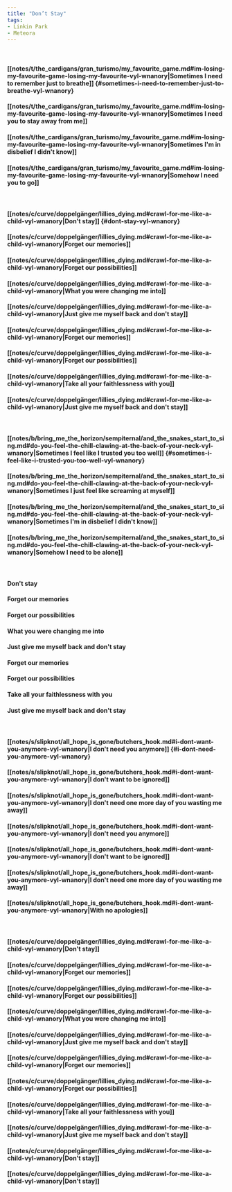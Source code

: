 ```yaml
---
title: "Don’t Stay"
tags:
- Linkin Park
- Meteora
---
```

&nbsp;
#### [[notes/t/the_cardigans/gran_turismo/my_favourite_game.md#im-losing-my-favourite-game-losing-my-favourite-vyl-wnanory|Sometimes I need to remember just to breathe]] {#sometimes-i-need-to-remember-just-to-breathe-vyl-wnanory}
#### [[notes/t/the_cardigans/gran_turismo/my_favourite_game.md#im-losing-my-favourite-game-losing-my-favourite-vyl-wnanory|Sometimes I need you to stay away from me]]
#### [[notes/t/the_cardigans/gran_turismo/my_favourite_game.md#im-losing-my-favourite-game-losing-my-favourite-vyl-wnanory|Sometimes I'm in disbelief I didn't know]]
#### [[notes/t/the_cardigans/gran_turismo/my_favourite_game.md#im-losing-my-favourite-game-losing-my-favourite-vyl-wnanory|Somehow I need you to go]]
&nbsp;
#### [[notes/c/curve/doppelgänger/lillies_dying.md#crawl-for-me-like-a-child-vyl-wnanory|Don't stay]] {#dont-stay-vyl-wnanory}
#### [[notes/c/curve/doppelgänger/lillies_dying.md#crawl-for-me-like-a-child-vyl-wnanory|Forget our memories]]
#### [[notes/c/curve/doppelgänger/lillies_dying.md#crawl-for-me-like-a-child-vyl-wnanory|Forget our possibilities]]
#### [[notes/c/curve/doppelgänger/lillies_dying.md#crawl-for-me-like-a-child-vyl-wnanory|What you were changing me into]]
#### [[notes/c/curve/doppelgänger/lillies_dying.md#crawl-for-me-like-a-child-vyl-wnanory|Just give me myself back and don't stay]]
#### [[notes/c/curve/doppelgänger/lillies_dying.md#crawl-for-me-like-a-child-vyl-wnanory|Forget our memories]]
#### [[notes/c/curve/doppelgänger/lillies_dying.md#crawl-for-me-like-a-child-vyl-wnanory|Forget our possibilities]]
#### [[notes/c/curve/doppelgänger/lillies_dying.md#crawl-for-me-like-a-child-vyl-wnanory|Take all your faithlessness with you]]
#### [[notes/c/curve/doppelgänger/lillies_dying.md#crawl-for-me-like-a-child-vyl-wnanory|Just give me myself back and don't stay]]
&nbsp;
#### [[notes/b/bring_me_the_horizon/sempiternal/and_the_snakes_start_to_sing.md#do-you-feel-the-chill-clawing-at-the-back-of-your-neck-vyl-wnanory|Sometimes I feel like I trusted you too well]] {#sometimes-i-feel-like-i-trusted-you-too-well-vyl-wnanory}
#### [[notes/b/bring_me_the_horizon/sempiternal/and_the_snakes_start_to_sing.md#do-you-feel-the-chill-clawing-at-the-back-of-your-neck-vyl-wnanory|Sometimes I just feel like screaming at myself]]
#### [[notes/b/bring_me_the_horizon/sempiternal/and_the_snakes_start_to_sing.md#do-you-feel-the-chill-clawing-at-the-back-of-your-neck-vyl-wnanory|Sometimes I'm in disbelief I didn't know]]
#### [[notes/b/bring_me_the_horizon/sempiternal/and_the_snakes_start_to_sing.md#do-you-feel-the-chill-clawing-at-the-back-of-your-neck-vyl-wnanory|Somehow I need to be alone]]
&nbsp;
#### Don't stay
#### Forget our memories
#### Forget our possibilities
#### What you were changing me into
#### Just give me myself back and don't stay
#### Forget our memories
#### Forget our possibilities
#### Take all your faithlessness with you
#### Just give me myself back and don't stay
&nbsp;
#### [[notes/s/slipknot/all_hope_is_gone/butchers_hook.md#i-dont-want-you-anymore-vyl-wnanory|I don't need you anymore]] {#i-dont-need-you-anymore-vyl-wnanory}
#### [[notes/s/slipknot/all_hope_is_gone/butchers_hook.md#i-dont-want-you-anymore-vyl-wnanory|I don't want to be ignored]]
#### [[notes/s/slipknot/all_hope_is_gone/butchers_hook.md#i-dont-want-you-anymore-vyl-wnanory|I don't need one more day of you wasting me away]]
#### [[notes/s/slipknot/all_hope_is_gone/butchers_hook.md#i-dont-want-you-anymore-vyl-wnanory|I don't need you anymore]]
#### [[notes/s/slipknot/all_hope_is_gone/butchers_hook.md#i-dont-want-you-anymore-vyl-wnanory|I don't want to be ignored]]
#### [[notes/s/slipknot/all_hope_is_gone/butchers_hook.md#i-dont-want-you-anymore-vyl-wnanory|I don't need one more day of you wasting me away]]
#### [[notes/s/slipknot/all_hope_is_gone/butchers_hook.md#i-dont-want-you-anymore-vyl-wnanory|With no apologies]]
&nbsp;
#### [[notes/c/curve/doppelgänger/lillies_dying.md#crawl-for-me-like-a-child-vyl-wnanory|Don't stay]]
#### [[notes/c/curve/doppelgänger/lillies_dying.md#crawl-for-me-like-a-child-vyl-wnanory|Forget our memories]]
#### [[notes/c/curve/doppelgänger/lillies_dying.md#crawl-for-me-like-a-child-vyl-wnanory|Forget our possibilities]]
#### [[notes/c/curve/doppelgänger/lillies_dying.md#crawl-for-me-like-a-child-vyl-wnanory|What you were changing me into]]
#### [[notes/c/curve/doppelgänger/lillies_dying.md#crawl-for-me-like-a-child-vyl-wnanory|Just give me myself back and don't stay]]
#### [[notes/c/curve/doppelgänger/lillies_dying.md#crawl-for-me-like-a-child-vyl-wnanory|Forget our memories]]
#### [[notes/c/curve/doppelgänger/lillies_dying.md#crawl-for-me-like-a-child-vyl-wnanory|Forget our possibilities]]
#### [[notes/c/curve/doppelgänger/lillies_dying.md#crawl-for-me-like-a-child-vyl-wnanory|Take all your faithlessness with you]]
#### [[notes/c/curve/doppelgänger/lillies_dying.md#crawl-for-me-like-a-child-vyl-wnanory|Just give me myself back and don't stay]]
#### [[notes/c/curve/doppelgänger/lillies_dying.md#crawl-for-me-like-a-child-vyl-wnanory|Don't stay]]
#### [[notes/c/curve/doppelgänger/lillies_dying.md#crawl-for-me-like-a-child-vyl-wnanory|Don't stay]]
